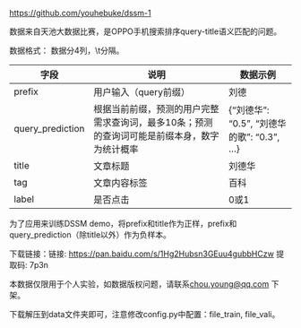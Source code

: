https://github.com/youhebuke/dssm-1

数据来自天池大数据比赛，是OPPO手机搜索排序query-title语义匹配的问题。

数据格式： 数据分4列，\t分隔。

| 字段             | 说明                                                         | 数据示例                                  |
| ---------------- | ------------------------------------------------------------ | ----------------------------------------- |
| prefix           | 用户输入（query前缀）                                        | 刘德                                      |
| query_prediction | 根据当前前缀，预测的用户完整需求查询词，最多10条；预测的查询词可能是前缀本身，数字为统计概率 | {“刘德华”: “0.5”, “刘德华的歌”: “0.3”, …} |
| title            | 文章标题                                                     | 刘德华                                    |
| tag              | 文章内容标签                                                 | 百科                                      |
| label            | 是否点击                                                     | 0或1                                      |

为了应用来训练DSSM demo，将prefix和title作为正样，prefix和query_prediction（除title以外）作为负样本。

下载链接：链接: https://pan.baidu.com/s/1Hg2Hubsn3GEuu4gubbHCzw 提取码: 7p3n

本数据仅限用于个人实验，如数据版权问题，请联系[chou.young@qq.com](mailto:chou.young@qq.com) 下架。



下载解压到data文件夹即可，注意修改config.py中配置：file_train, file_vali。

